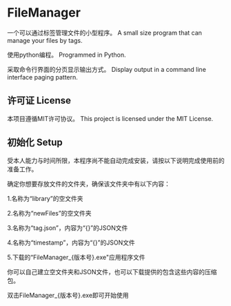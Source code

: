 # FileManager
一个可以通过标签管理文件的小型程序。
A small size program that can manage your files by tags.

使用python编程。
Programmed in Python.

采取命令行界面的分页显示输出方式。
Display output in a command line interface paging pattern.

## 许可证 License
本项目遵循MIT许可协议。
This project is licensed under the MIT License.

## 初始化 Setup
受本人能力与时间所限，本程序尚不能自动完成安装，请按以下说明完成使用前的准备工作。

确定你想要存放文件的文件夹，确保该文件夹中有以下内容：

1.名称为“library”的空文件夹

2.名称为“newFiles”的空文件夹

3.名称为“tag.json”，内容为“{}”的JSON文件

4.名称为“timestamp”，内容为“{}”的JSON文件

5.下载的“FileManager_{版本号}.exe"应用程序文件

你可以自己建立空文件夹和JSON文件，也可以下载提供的包含这些内容的压缩包。

双击FileManager_{版本号}.exe即可开始使用
